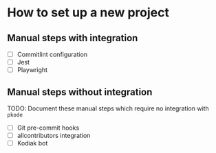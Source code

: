 # How to set up a new project

## Manual steps with integration

- [ ] Commitlint configuration
- [ ] Jest
- [ ] Playwright

## Manual steps without integration

TODO: Document these manual steps which require no integration with `pkode`

- [ ] Git pre-commit hooks
- [ ] allcontributors integration
- [ ] Kodiak bot
